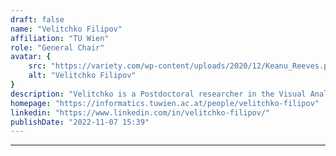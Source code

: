 ```yaml
---
draft: false
name: "Velitchko Filipov"
affiliation: "TU Wien"
role: "General Chair"
avatar: {
    src: "https://variety.com/wp-content/uploads/2020/12/Keanu_Reeves.png",
    alt: "Velitchko Filipov"
}
description: "Velitchko is a Postdoctoral researcher in the Visual Analytics research unit (CVAST), TU Wien. His research interests include information visualization and visual analytics of dynamic graphs and networks."
homepage: "https://informatics.tuwien.ac.at/people/velitchko-filipov"
linkedin: "https://www.linkedin.com/in/velitchko-filipov/"
publishDate: "2022-11-07 15:39"
---
```

****